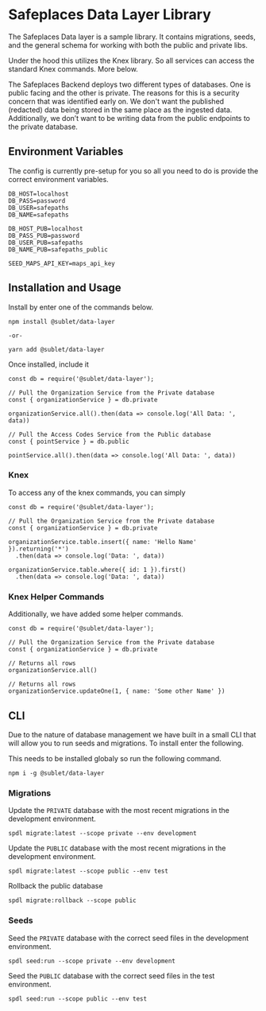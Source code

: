# Safeplaces Data Layer Library

The Safeplaces Data layer is a sample library. It contains migrations, seeds, and the general schema for working with both the public and private libs.

Under the hood this utilizes the Knex library. So all services can access the standard Knex commands. More below.

The Safeplaces Backend deploys two different types of databases. One is public facing and the other is private. The reasons for this is a security concern that was identified early on. We don't want the published (redacted) data being stored in the same place as the ingested data. Additionally, we don’t want to be writing data from the public endpoints to the private database.

## Environment Variables

The config is currently pre-setup for you so all you need to do is provide the correct environment variables.

```
DB_HOST=localhost
DB_PASS=password
DB_USER=safepaths
DB_NAME=safepaths

DB_HOST_PUB=localhost
DB_PASS_PUB=password
DB_USER_PUB=safepaths
DB_NAME_PUB=safepaths_public

SEED_MAPS_API_KEY=maps_api_key
```

## Installation and Usage

Install by enter one of the commands below.

```
npm install @sublet/data-layer

-or-

yarn add @sublet/data-layer
```

Once installed, include it

```
const db = require('@sublet/data-layer');

// Pull the Organization Service from the Private database
const { organizationService } = db.private

organizationService.all().then(data => console.log('All Data: ', data))

// Pull the Access Codes Service from the Public database
const { pointService } = db.public

pointService.all().then(data => console.log('All Data: ', data))

```

### Knex

To access any of the knex commands, you can simply

```
const db = require('@sublet/data-layer');

// Pull the Organization Service from the Private database
const { organizationService } = db.private

organizationService.table.insert({ name: 'Hello Name' }).returning('*')
  .then(data => console.log('Data: ', data))

organizationService.table.where({ id: 1 }).first()
  .then(data => console.log('Data: ', data))

```

### Knex Helper Commands

Additionally, we have added some helper commands.

```
const db = require('@sublet/data-layer');

// Pull the Organization Service from the Private database
const { organizationService } = db.private

// Returns all rows
organizationService.all()

// Returns all rows
organizationService.updateOne(1, { name: 'Some other Name' })

```

## CLI

Due to the nature of database management we have built in a small CLI that will allow you to run seeds and migrations. To install enter the following.

This needs to be installed globaly so run the following command.

`npm i -g @sublet/data-layer`

### Migrations

Update the `PRIVATE` database with the most recent migrations in the development environment.

`spdl migrate:latest --scope private --env development`

Update the `PUBLIC` database with the most recent migrations in the development environment.

`spdl migrate:latest --scope public --env test`

Rollback the public database

`spdl migrate:rollback --scope public`

### Seeds

Seed the `PRIVATE` database with the correct seed files in the development environment.

`spdl seed:run --scope private --env development`

Seed the `PUBLIC` database with the correct seed files in the test environment.

`spdl seed:run --scope public --env test`
